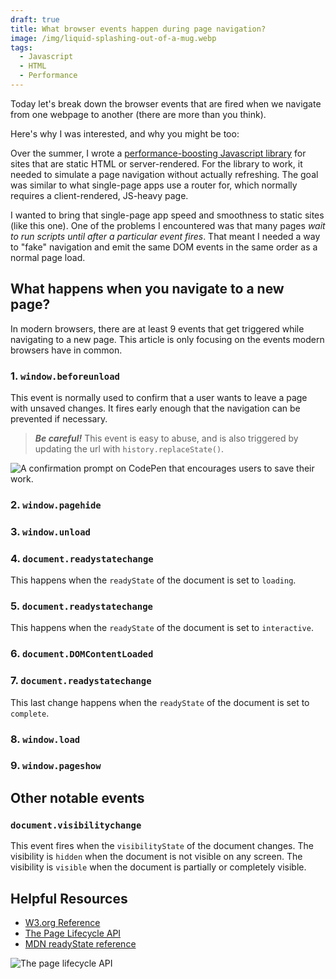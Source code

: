 ```yaml
---
draft: true
title: What browser events happen during page navigation?
image: /img/liquid-splashing-out-of-a-mug.webp
tags:
  - Javascript
  - HTML
  - Performance
---
```


Today let's break down the browser events that are fired when we navigate from one webpage to another (there are more than you think).

Here's why I was interested, and why you might be too:

Over the summer, I wrote a [performance-boosting Javascript library](//github.com/bradeneast/schwifty) for sites that are static HTML or server-rendered. For the library to work, it needed to simulate a page navigation without actually refreshing. The goal was similar to what single-page apps use a router for, which normally requires a client-rendered, JS-heavy page.

I wanted to bring that single-page app speed and smoothness to static sites (like this one). One of the problems I encountered was that many pages *wait to run scripts until after a particular event fires*. That meant I needed a way to "fake" navigation and emit the same DOM events in the same order as a normal page load.


## What happens when you navigate to a new page?
In modern browsers, there are <span data-tooltip="Browser features are moving at a break-neck pace lately, so a 'time of writing' disclaimer is needed here.">at least 9 events</span> that get triggered while navigating to a new page. This article is only focusing on the events modern browsers have in common.


### 1. `window.beforeunload`
This event is normally used to confirm that a user wants to leave a page with unsaved changes. It fires early enough that the navigation can be prevented if necessary.

> ***Be careful!*** This event is easy to abuse, and is also triggered by updating the url with `history.replaceState()`.

![A confirmation prompt on CodePen that encourages users to save their work.](/img/window-confirm-prompt.webp)


### 2. `window.pagehide`


### 3. `window.unload`


### 4. `document.readystatechange`
This happens when the `readyState` of the document is set to `loading`.


### 5. `document.readystatechange`
This happens when the `readyState` of the document is set to `interactive`.


### 6. `document.DOMContentLoaded`


### 7.  `document.readystatechange`
This last change happens when the `readyState` of the document is set to `complete`.


### 8. `window.load`


### 9. `window.pageshow`



## Other notable events

### `document.visibilitychange`
This event fires when the `visibilityState` of the document changes. The visibility is `hidden` when the document is not visible on any screen. The visibility is `visible` when the document is partially or completely visible.


## Helpful Resources

- [W3.org Reference](//www.w3.org/TR/page-visibility/#visibility-states-and-the-visibilitystate-enum)
- [The Page Lifecycle API](//developers.google.com/web/updates/2018/07/page-lifecycle-api#event-visibilitychange)
- [MDN readyState reference](//developer.mozilla.org/en-US/docs/Web/API/Document/readyState)

![The page lifecycle API](/img/page-lifecycle-api-state-event-flow.webp "Philip Walton, Google Developers Reference")